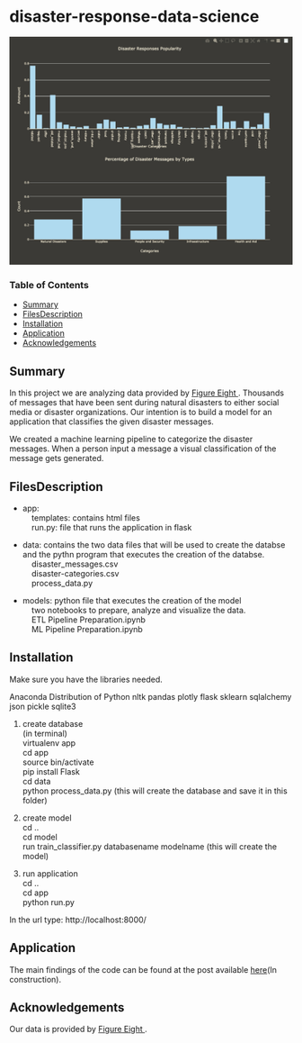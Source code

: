 # disaster-response-data-science

![](graphs.png)

### Table of Contents

- [Summary](#Summary)
- [FilesDescription](#FilesDescription)
- [Installation](#Installation)
- [Application](#Application)
- [Acknowledgements](#Acknowledgements)


## Summary <a name="Summary"></a>
In this project we are analyzing data provided by [Figure Eight ](https://appen.com/). Thousands of messages that have been sent during natural disasters to either social media or disaster organizations. Our intention is to build a model for an application that classifies the given disaster messages.

We created a machine learning pipeline to categorize the disaster messages. When a person input a message a visual classification of the message gets generated.

## FilesDescription <a name="FilesDescription"></a>

- app:  
&nbsp;&nbsp;&nbsp; templates: contains html files  
&nbsp;&nbsp;&nbsp; run.py: file that runs the application in flask  

- data: contains the two data files that will be used to create the databse and the pythn program that executes the creation of the databse.  
&nbsp;&nbsp;&nbsp; disaster_messages.csv  
&nbsp;&nbsp;&nbsp; disaster-categories.csv  
&nbsp;&nbsp;&nbsp; process_data.py  

- models: python file that executes the creation of the model  
&nbsp;&nbsp;&nbsp; two notebooks to prepare, analyze and visualize the data.  
&nbsp;&nbsp;&nbsp; ETL Pipeline Preparation.ipynb  
&nbsp;&nbsp;&nbsp; ML Pipeline Preparation.ipynb  


## Installation <a name="Installation"></a>
Make sure you have the libraries needed.  

Anaconda Distribution of Python
nltk
pandas
plotly
flask
sklearn
sqlalchemy
json
pickle
sqlite3

1. create database  
(in terminal)  
virtualenv app  
cd app  
source bin/activate  
pip install Flask  
cd data  
python process_data.py (this will create the database and save it in this folder)  

2. create model  
cd ..  
cd model  
run train_classifier.py databasename modelname (this will create the model)  

3. run application  
cd ..  
cd app  
python run.py  

In the url type: http://localhost:8000/  


## Application <a name="Results"></a>
The main findings of the code can be found at the post available [here]()(In construction).

 
## Acknowledgements <a name="Acknowledgements"></a>
Our data is provided by [Figure Eight ](https://appen.com/). 